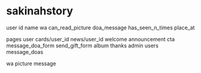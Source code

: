 # sakinahstory

user
  id
  name
  wa
  can_read_picture
  doa_message
  has_seen_n_times
  place_at

pages
  user
    cards/user_id
    news/user_id
      welcome
      announcement
      cta
        message_doa_form
        send_gift_form
      album
      thanks
  admin
    users
    message_doas

wa
  picture
  message